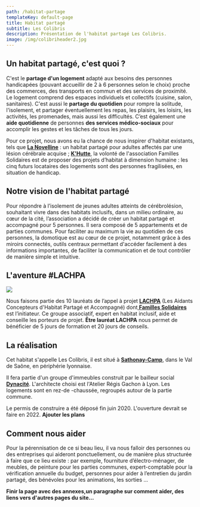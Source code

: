 ```yaml
---
path: /habitat-partage
templateKey: default-page
title: Habitat partagé
subtitle: Les Colibris
description: Présentation de l'habitat partagé Les Colibris.
image: /img/colibriheader2.jpg
---
```


## Un habitat partagé, c'est quoi ?

C'est le **partage d'un logement** adapté aux besoins des personnes handicapées (pouvant accueillir de 2 à 6 personnes selon le choix) proche des commerces, des transports en commun et des services de proximité. Le logement comprend des espaces individuels et collectifs (cuisine, salon, sanitaires). C'est aussi le **partage du quotidien** pour rompre la solitude, l'isolement, et partager éventuellement les repas, les plaisirs, les loisirs, les activités, les promenades, mais aussi les difficultés. C’est également une **aide quotidienne** de personnes **des services médico-sociaux** pour accomplir les gestes et les tâches de tous les jours.

Pour ce projet, nous avons eu la chance de nous inspirer d'habitat existants, tels que **[La Novelline](https://la-novelline.fr/)** : un habitat partagé pour adultes affectés par une lésion cérébrale acquise ; **[K'Hutte](http://www.familles-solidaires.com/strasbourg/)**, la volonté de l'association Familles Solidaires est de proposer des projets d’habitat à dimension humaine : les cinq futurs locataires des logements sont des personnes fragilisées, en situation de handicap.

## Notre vision de l'habitat partagé

Pour répondre à l’isolement de jeunes adultes atteints de cérébrolésion, souhaitant vivre dans des habitats inclusifs, dans un milieu ordinaire, au cœur de la cité, l’association a décidé de créer un habitat partagé et accompagné pour 5 personnes. Il sera composé de 5 appartements et de parties communes.
Pour faciliter au maximum la vie au quotidien de ces personnes, la domotique est au cœur de
ce projet, notamment grâce à des miroirs connectés, outils centraux permettant d'accéder
facilement à des informations importantes, de faciliter la communication et de tout contrôler de
manière simple et intuitive.

## L'aventure #LACHPA

![](/img/logo-familles-solidaires.jpg)

Nous faisons partie des 10 lauréats de l’appel à projet **[LACHPA](https://www.lachpa.fr/)** (Les Aidants Concepteurs d'Habitat Partagé et Accompagné) dont[ **Familles Solidaires**](https://www.familles-solidaires.com/) est l’initiateur. Ce groupe associatif, expert en habitat inclusif, aide et conseille les porteurs de projet. **Être lauréat LACHPA** nous permet de bénéficier de 5 jours de formation et 20 jours de conseils.

## La réalisation

Cet habitat s'appelle Les Colibris, il est situé à **[Sathonay-Camp](https://www.ville-sathonaycamp.fr/)**, dans le Val de Saône, en périphérie lyonnaise.

Il fera partie d'un groupe d'immeubles construit par le bailleur social **[Dynacité](https://www.dynacite.fr/)**. L'architecte choisi est l'Atelier Régis Gachon à Lyon. Les logements sont en rez-de -chaussée, regroupés autour de la partie commune.

Le permis de construire a été déposé fin juin 2020. L'ouverture devrait se faire en 2022. **Ajouter les plans**

## Comment nous aider

Pour la pérennisation de ce si beau lieu, il va nous falloir des personnes ou des entreprises qui aideront ponctuellement, ou de manière plus structurée à faire que ce lieu existe : par exemple, fourniture d’électro-ménager, de meubles, de peinture pour les parties communes, expert-comptable pour la vérification annuelle du budget, personnes pour aider à l’entretien du jardin partagé, des bénévoles pour les animations, les sorties ...

**Finir la page avec des annexes,un paragraphe sur comment aider, des liens vers d'autres pages du site...**
